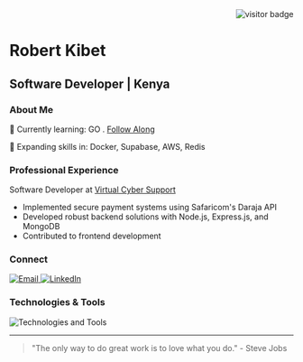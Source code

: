 <div align="right">
    <img src="https://visitor-badge.laobi.icu/badge?page_id=swe-robertkibet.profile" alt="visitor badge"/>
</div>

# Robert Kibet
## Software Developer | Kenya

### About Me
🔭 Currently learning: GO . <a href="https://github.com/swe-robertkibet/golang-playground" >Follow Along </a>

🌱 Expanding skills in: Docker, Supabase, AWS, Redis

### Professional Experience
Software Developer at [Virtual Cyber Support](https://dev.virtualcyber.co.ke/)
- Implemented secure payment systems using Safaricom's Daraja API
- Developed robust backend solutions with Node.js, Express.js, and MongoDB
- Contributed to frontend development

### Connect
<a href="mailto:swe.robertkibet@gmail.com">
    <img src="https://img.shields.io/badge/Email-D14836?style=for-the-badge&logo=gmail&logoColor=white" alt="Email"/>
</a>
<a href="https://www.linkedin.com/in/robert-kibet/" target="_blank">
    <img src="https://img.shields.io/badge/LinkedIn-0077B5?style=for-the-badge&logo=linkedin&logoColor=white" alt="LinkedIn"/>
</a>

### Technologies & Tools
<img src="https://skillicons.dev/icons?i=react,nodejs,python,javascript,typescript,express,mongodb,nextjs,mysql,docker,aws" alt="Technologies and Tools"/>

---

> "The only way to do great work is to love what you do." - Steve Jobs
